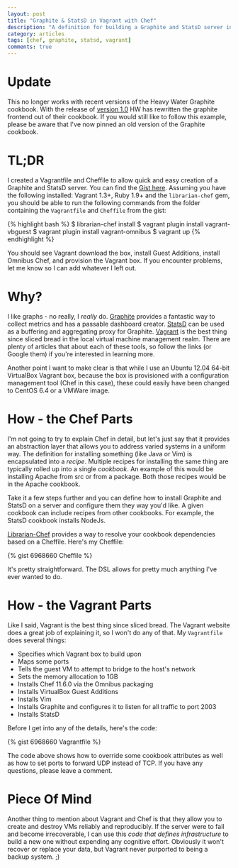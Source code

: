 ```yaml
---
layout: post
title: "Graphite & StatsD in Vagrant with Chef"
description: "A definition for building a Graphite and StatsD server in Vagrant with Chef"
category: articles
tags: [chef, graphite, statsd, vagrant]
comments: true
---
```


# Update
This no longer works with recent versions of the Heavy Water Graphite cookbook. With the release of [version 1.0](https://github.com/hw-cookbooks/graphite/tree/legacy) HW has rewritten the graphite frontend out of their cookbook.  If you would still like to follow this example, please be aware that I've now pinned an old version of the Graphite cookbook.

# TL;DR
I created a Vagrantfile and Cheffile to allow quick and easy creation of a Graphite and StatsD server.  You can find the [Gist here](https://gist.github.com/LanyonM/6968660).  Assuming you have the following installed: Vagrant 1.3+, Ruby 1.9+ and the `librarian-chef` gem, you should be able to run the following commands from the folder containing the `Vagrantfile` and `Cheffile` from the gist:

{% highlight bash %}
$ librarian-chef install
$ vagrant plugin install vagrant-vbguest
$ vagrant plugin install vagrant-omnibus
$ vagrant up
{% endhighlight %}

You should see Vagrant download the box, install Guest Additions, install Omnibus Chef, and provision the Vagrant box.  If you encounter problems, let me know so I can add whatever I left out.

# Why?
I like graphs - no really, I *really* do.  [Graphite](http://graphite.wikidot.com/) provides a fantastic way to collect metrics and has a passable dashboard creator.  [StatsD](https://github.com/etsy/statsd/) can be used as a buffering and aggregating proxy for Graphite.  [Vagrant](http://www.vagrantup.com/) is the best thing since sliced bread in the local virtual machine management realm.  There are plenty of articles that about each of these tools, so follow the links (or Google them) if you're interested in learning more.

Another point I want to make clear is that while I use an Ubuntu 12.04 64-bit VirtualBox Vagrant box, because the box is provisioned with a configuration management tool (Chef in this case), these could easily have been changed to CentOS 6.4 or a VMWare image.

# How - the Chef Parts
I'm not going to try to explain Chef in detail, but let's just say that it provides an abstraction layer that allows you to address varied systems in a uniform way.  The definition for installing something (like Java or Vim) is encapsulated into a *recipe*.  Multiple recipes for installing the same thing are typically rolled up into a single *cookbook*.  An example of this would be installing Apache from src or from a package.  Both those recipes would be in the Apache cookbook.

Take it a few steps further and you can define how to install Graphite and StatsD on a server and configure them they way you'd like.  A given cookbook can include recipes from other cookbooks.  For example, the StatsD cookbook installs NodeJs.

[Librarian-Chef](https://github.com/applicationsonline/librarian-chef) provides a way to resolve your cookbook dependencies based on a Cheffile.  Here's my Cheffile:

{% gist 6968660 Cheffile %}

It's pretty straightforward.  The DSL allows for pretty much anything I've ever wanted to do.

# How - the Vagrant Parts
Like I said, Vagrant is the best thing since sliced bread.  The Vagrant website does a great job of explaining it, so I won't do any of that.  My `Vagrantfile` does several things:

* Specifies which Vagrant box to build upon
* Maps some ports
* Tells the guest VM to attempt to bridge to the host's network
* Sets the memory allocation to 1GB
* Installs Chef 11.6.0 via the Omnibus packaging
* Installs VirtualBox Guest Additions
* Installs Vim
* Installs Graphite and configures it to listen for all traffic to port 2003
* Installs StatsD

Before I get into any of the details, here's the code:

{% gist 6968660 Vagrantfile %}

The code above shows how to override some cookbook attributes as well as how to set ports to forward UDP instead of TCP.  If you have any questions, please leave a comment.

# Piece Of Mind
Another thing to mention about Vagrant and Chef is that they allow you to create and destroy VMs reliably and reproducibly.  If the server were to fail and become irrecoverable, I can use this *code that defines infrastructure* to build a new one without expending any cognitive effort.  Obviously it won't recover or replace your data, but Vagrant never purported to being a backup system.   ;)
